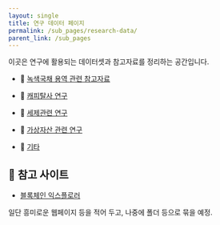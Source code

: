 ```yaml
---
layout: single
title: 연구 데이터 페이지
permalink: /sub_pages/research-data/
parent_link: /sub_pages
---
```


이곳은 연구에 활용되는 데이터셋과 참고자료를 정리하는 공간입니다.

- 📁 [녹색국채 용역 관련 참고자료](/sub_pages/research-data/녹색국채_용역/)

- 📁 [캐피탈사 연구](/sub_pages/research-data/개소세_캐피탈)

- 📁 [세제관련 연구](/sub_pages/research-data/세제관련)

- 📁 [가상자산 관련 연구](/sub_pages/research-data/가상자산)

- 📁 [기타](/sub_pages/research-data/기타)

## 🔗 참고 사이트
- [블록체인 익스플로러](https://www.blockchain.com/explorer)

일단 흥미로운 웹페이지 등을 적어 두고, 나중에 폴더 등으로 묶을 예정.